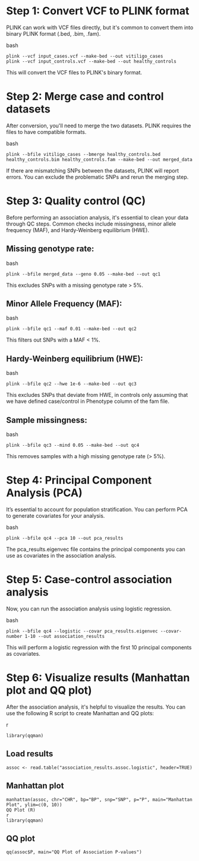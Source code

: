 # Step 1: Convert VCF to PLINK format
PLINK can work with VCF files directly, but it's common to convert them into binary PLINK format (.bed, .bim, .fam).

bash
```
plink --vcf input_cases.vcf --make-bed --out vitiligo_cases
plink --vcf input_controls.vcf --make-bed --out healthy_controls
````
This will convert the VCF files to PLINK's binary format.

# Step 2: Merge case and control datasets
After conversion, you'll need to merge the two datasets. PLINK requires the files to have compatible formats.

bash
```
plink --bfile vitiligo_cases --bmerge healthy_controls.bed healthy_controls.bim healthy_controls.fam --make-bed --out merged_data
```
If there are mismatching SNPs between the datasets, PLINK will report errors. You can exclude the problematic SNPs and rerun the merging step.

# Step 3: Quality control (QC)
Before performing an association analysis, it's essential to clean your data through QC steps. Common checks include missingness, minor allele frequency (MAF), and Hardy-Weinberg equilibrium (HWE).

## Missing genotype rate:
bash
```
plink --bfile merged_data --geno 0.05 --make-bed --out qc1
```
This excludes SNPs with a missing genotype rate > 5%.

## Minor Allele Frequency (MAF):
bash
```
plink --bfile qc1 --maf 0.01 --make-bed --out qc2
```
This filters out SNPs with a MAF < 1%.

## Hardy-Weinberg equilibrium (HWE):
bash
```
plink --bfile qc2 --hwe 1e-6 --make-bed --out qc3
```
This excludes SNPs that deviate from HWE, in controls only assuming that we have defined case/control in Phenotype column of the fam file.

## Sample missingness:
bash
```
plink --bfile qc3 --mind 0.05 --make-bed --out qc4
```
This removes samples with a high missing genotype rate (> 5%).

# Step 4: Principal Component Analysis (PCA)
It’s essential to account for population stratification. You can perform PCA to generate covariates for your analysis.

bash
```
plink --bfile qc4 --pca 10 --out pca_results
```

The pca_results.eigenvec file contains the principal components you can use as covariates in the association analysis.

# Step 5: Case-control association analysis
Now, you can run the association analysis using logistic regression.

bash
```
plink --bfile qc4 --logistic --covar pca_results.eigenvec --covar-number 1-10 --out association_results
```

This will perform a logistic regression with the first 10 principal components as covariates.

# Step 6: Visualize results (Manhattan plot and QQ plot)
After the association analysis, it's helpful to visualize the results. You can use the following R script to create Manhattan and QQ plots:

r
```
library(qqman)
```

## Load results
```
assoc <- read.table("association_results.assoc.logistic", header=TRUE)
```

## Manhattan plot

```
manhattan(assoc, chr="CHR", bp="BP", snp="SNP", p="P", main="Manhattan Plot", ylim=c(0, 10))
QQ Plot (R)
r
library(qqman)
```
## QQ plot
```
qq(assoc$P, main="QQ Plot of Association P-values")
```

